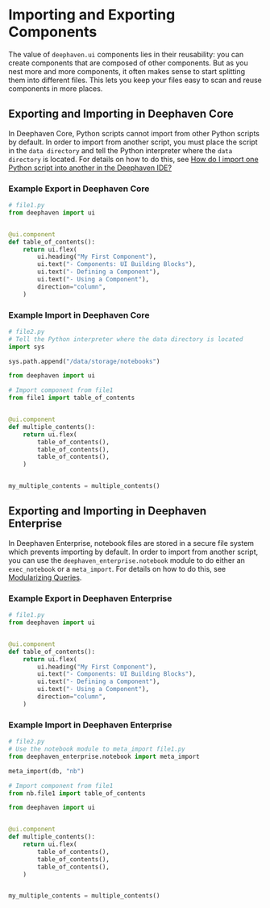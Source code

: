 # Importing and Exporting Components

The value of `deephaven.ui` components lies in their reusability: you can create components that are composed of other components. But as you nest more and more components, it often makes sense to start splitting them into different files. This lets you keep your files easy to scan and reuse components in more places.

## Exporting and Importing in Deephaven Core

In Deephaven Core, Python scripts cannot import from other Python scripts by default. In order to import from another script, you must place the script in the `data directory` and tell the Python interpreter where the `data directory` is located. For details on how to do this, see [How do I import one Python script into another in the Deephaven IDE?](/core/docs/reference/community-questions/import-python-script)

### Example Export in Deephaven Core

```python
# file1.py
from deephaven import ui


@ui.component
def table_of_contents():
    return ui.flex(
        ui.heading("My First Component"),
        ui.text("- Components: UI Building Blocks"),
        ui.text("- Defining a Component"),
        ui.text("- Using a Component"),
        direction="column",
    )
```

### Example Import in Deephaven Core

```python
# file2.py
# Tell the Python interpreter where the data directory is located
import sys

sys.path.append("/data/storage/notebooks")

from deephaven import ui

# Import component from file1
from file1 import table_of_contents


@ui.component
def multiple_contents():
    return ui.flex(
        table_of_contents(),
        table_of_contents(),
        table_of_contents(),
    )


my_multiple_contents = multiple_contents()
```

## Exporting and Importing in Deephaven Enterprise

In Deephaven Enterprise, notebook files are stored in a secure file system which prevents importing by default. In order to import from another script, you can use the `deephaven_enterprise.notebook` module to do either an `exec_notebook` or a `meta_import`. For details on how to do this, see [Modularizing Queries](/enterprise/docs/development/modularizing-queries).

### Example Export in Deephaven Enterprise

```python
# file1.py
from deephaven import ui


@ui.component
def table_of_contents():
    return ui.flex(
        ui.heading("My First Component"),
        ui.text("- Components: UI Building Blocks"),
        ui.text("- Defining a Component"),
        ui.text("- Using a Component"),
        direction="column",
    )
```

### Example Import in Deephaven Enterprise

```python
# file2.py
# Use the notebook module to meta_import file1.py
from deephaven_enterprise.notebook import meta_import

meta_import(db, "nb")

# Import component from file1
from nb.file1 import table_of_contents

from deephaven import ui


@ui.component
def multiple_contents():
    return ui.flex(
        table_of_contents(),
        table_of_contents(),
        table_of_contents(),
    )


my_multiple_contents = multiple_contents()
```
